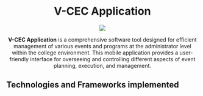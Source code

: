 <div align ="center"> 
  <h1>V-CEC Application</h1> 
<div>

<div align = "center">
 <img src = "https://github.com/Noel6161131110/V-CEC-v1.2/blob/main/assets_files/cec_logo_300.png">
</div>

<p>
 <b>V-CEC Application</b> is a comprehensive software tool designed for efficient management of various events and programs at the administrator level within the college environment. This mobile application provides a user-friendly interface for overseeing and controlling different aspects of event planning, execution, and management.
</p>

<div align="left">
  <h2>Technologies and Frameworks implemented</h2>
</div>

